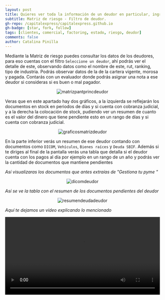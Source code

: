 ```yaml
---
layout: post
title: Quieres ver toda la información de un deudor en particular, ingresa aquí.
subtitle: Matriz de riesgo - Filtro de deudor.
gh-repo: /capitalexpress/capitalexpress.github.io
gh-badge: [star, fork, follow]
tags: [clientes, comercial, factoring, estado, riesgo, deudor]
comments: false
author: Catalina Pinilla
---
```

Mediante la Matriz de riesgo puedes consultar los datos de los deudores, para eso cuentas con el filtro `Seleccione un deudor`, ahí podrás ver el detalle de este, observando datos como el nombre de este, rut, ranking, tipo de industria. Podrás observar datos de la  de la cartera vigente, morosa y pagada.
Contarás con un evaluador donde podrás asignar una nota a ese deudor si consideras si es buen o mal pagador.

<p align="center">
  <img src="https://cdn.capitalexpress.cl/img/matrizderiesgodeudorprincipal2.png" alt="matrizpantprincdeudor">
</p>


Veras que en este apartado hay dos gráficos, a la izquierda se reflejarán los documentos en stock en periodos de días y si cuenta con cobranza judicial, y a la derecha la colocación de stock, pudiendo ver un resumen de cuanto es el valor del dinero que tiene pendiente esto en un rango de días y si cuenta con cobranza judicial.

<p align="center">
  <img src="https://cdn.capitalexpress.cl/img/graficosmatrizdeudor.png" alt="graficosmatrizdeudor">
</p>


En la parte inferior verás un resumen de ese deudor contando con documentos como `DICOM`, `Vehículos`, `Bienes raíces` y `Deuda SBIF`. Además si te diriges al final de la pantalla verás una tabla que detalla si el deudor cuenta con los pagos al día por ejemplo en un rango de un año y podrás ver la cantidad de documentos que mantiene pendientes 

*Así visualizaras los documentos que antes extraías de "Gestiona tu pyme "* 

<p align="center">
  <img src="https://cdn.capitalexpress.cl/img/dicomdeudor.png" alt="dicomdeudor">
</p>

*Así se ve la tabla con el resumen de los documentos pendientes del deudor*

<p align="center">
  <img src="https://cdn.capitalexpress.cl/img/resumendeudadeudor.png" alt="resumendeudadeudor">
</p>

*Aquí te dejamos un vídeo explicando lo mencionado* 


<video width="100%"  controls>
  <source src="https://cdn.capitalexpress.cl/video/Matriz_riesgo_deudor.mp4" type="video/mp4">
</video>
